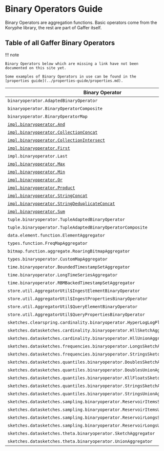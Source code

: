 # Binary Operators Guide

Binary Operators are aggregation functions. Basic operators come from the Koryphe library, the rest are part of Gaffer itself.

## Table of all Gaffer Binary Operators

!!! note

    Binary Operators below which are missing a link have not been documented on this site yet.

    Some examples of Binary Operators in use can be found in the [properties guide](../properties-guide/properties.md).

Binary Operator | Origin
------------- | -------------
`binaryoperator.AdaptedBinaryOperator` | Koryphe
`binaryoperator.BinaryOperatorComposite` | Koryphe
`binaryoperator.BinaryOperatorMap` | Koryphe
[`impl.binaryoperator.And`](koryphe-operators.md#and) | Koryphe
[`impl.binaryoperator.CollectionConcat`](koryphe-operators.md#collectionconcat) | Koryphe
[`impl.binaryoperator.CollectionIntersect`](koryphe-operators.md#collectionintersect) | Koryphe
[`impl.binaryoperator.First`](koryphe-operators.md#first) | Koryphe
`impl.binaryoperator.Last` | Koryphe
[`impl.binaryoperator.Max`](koryphe-operators.md#max) | Koryphe
[`impl.binaryoperator.Min`](koryphe-operators.md#min) | Koryphe
[`impl.binaryoperator.Or`](koryphe-operators.md#or) | Koryphe
[`impl.binaryoperator.Product`](koryphe-operators.md#product) | Koryphe
[`impl.binaryoperator.StringConcat`](koryphe-operators.md#stringconcat) | Koryphe
[`impl.binaryoperator.StringDeduplicateConcat`](koryphe-operators.md#stringdeduplicateconcat) | Koryphe
[`impl.binaryoperator.Sum`](koryphe-operators.md#sum) | Koryphe
`tuple.binaryoperator.TupleAdaptedBinaryOperator` | Koryphe
`tuple.binaryoperator.TupleAdaptedBinaryOperatorComposite` | Koryphe
`data.element.function.ElementAggregator` | Gaffer
`types.function.FreqMapAggregator` | Gaffer
`bitmap.function.aggregate.RoaringBitmapAggregator` | Gaffer
`types.binaryoperator.CustomMapAggregator` | Gaffer
`time.binaryoperator.BoundedTimestampSetAggregator` | Gaffer
`time.binaryoperator.LongTimeSeriesAggregator` | Gaffer
`time.binaryoperator.RBMBackedTimestampSetAggregator` | Gaffer
`store.util.AggregatorUtil$IngestElementBinaryOperator` | Gaffer
`store.util.AggregatorUtil$IngestPropertiesBinaryOperator` | Gaffer
`store.util.AggregatorUtil$QueryElementBinaryOperator` | Gaffer
`store.util.AggregatorUtil$QueryPropertiesBinaryOperator` | Gaffer
`sketches.clearspring.cardinality.binaryoperator.HyperLogLogPlusAggregator` | Gaffer
`sketches.datasketches.cardinality.binaryoperator.HllSketchAggregator` | Gaffer
`sketches.datasketches.cardinality.binaryoperator.HllUnionAggregator` | Gaffer
`sketches.datasketches.frequencies.binaryoperator.LongsSketchAggregator` | Gaffer
`sketches.datasketches.frequencies.binaryoperator.StringsSketchAggregator` | Gaffer
`sketches.datasketches.quantiles.binaryoperator.DoublesSketchAggregator` | Gaffer
`sketches.datasketches.quantiles.binaryoperator.DoublesUnionAggregator` | Gaffer
`sketches.datasketches.quantiles.binaryoperator.KllFloatsSketchAggregator` | Gaffer
`sketches.datasketches.quantiles.binaryoperator.StringsSketchAggregator` | Gaffer
`sketches.datasketches.quantiles.binaryoperator.StringsUnionAggregator` | Gaffer
`sketches.datasketches.sampling.binaryoperator.ReservoirItemsSketchAggregator` | Gaffer
`sketches.datasketches.sampling.binaryoperator.ReservoirItemsUnionAggregator` | Gaffer
`sketches.datasketches.sampling.binaryoperator.ReservoirLongsSketchAggregator` | Gaffer
`sketches.datasketches.sampling.binaryoperator.ReservoirLongsUnionAggregator` | Gaffer
`sketches.datasketches.theta.binaryoperator.SketchAggregator` | Gaffer
`sketches.datasketches.theta.binaryoperator.UnionAggregator` | Gaffer
